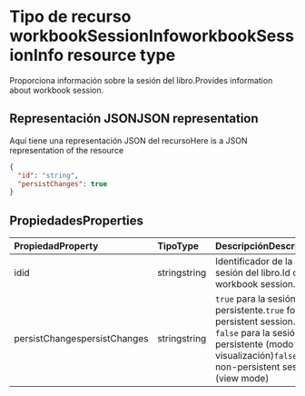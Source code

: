 # <a name="workbooksessioninfo-resource-type"></a><span data-ttu-id="e9eea-101">Tipo de recurso workbookSessionInfo</span><span class="sxs-lookup"><span data-stu-id="e9eea-101">workbookSessionInfo resource type</span></span>

<span data-ttu-id="e9eea-102">Proporciona información sobre la sesión del libro.</span><span class="sxs-lookup"><span data-stu-id="e9eea-102">Provides information about workbook session.</span></span>


## <a name="json-representation"></a><span data-ttu-id="e9eea-103">Representación JSON</span><span class="sxs-lookup"><span data-stu-id="e9eea-103">JSON representation</span></span>

<span data-ttu-id="e9eea-104">Aquí tiene una representación JSON del recurso</span><span class="sxs-lookup"><span data-stu-id="e9eea-104">Here is a JSON representation of the resource</span></span>

<!-- {
  "blockType": "resource",
  "optionalProperties": [  ],
  "@odata.type": "microsoft.graph.workbookSessionInfo"
}-->

```json
{
  "id": "string",
  "persistChanges": true
}
```

## <a name="properties"></a><span data-ttu-id="e9eea-105">Propiedades</span><span class="sxs-lookup"><span data-stu-id="e9eea-105">Properties</span></span>

| <span data-ttu-id="e9eea-106">Propiedad</span><span class="sxs-lookup"><span data-stu-id="e9eea-106">Property</span></span> | <span data-ttu-id="e9eea-107">Tipo</span><span class="sxs-lookup"><span data-stu-id="e9eea-107">Type</span></span>  | <span data-ttu-id="e9eea-108">Descripción</span><span class="sxs-lookup"><span data-stu-id="e9eea-108">Description</span></span>                               |
|:---------|:------|:------------------------------------------|
| <span data-ttu-id="e9eea-109">id</span><span class="sxs-lookup"><span data-stu-id="e9eea-109">id</span></span>  | <span data-ttu-id="e9eea-110">string</span><span class="sxs-lookup"><span data-stu-id="e9eea-110">string</span></span> | <span data-ttu-id="e9eea-111">Identificador de la sesión del libro.</span><span class="sxs-lookup"><span data-stu-id="e9eea-111">Id of the workbook session.</span></span> |
| <span data-ttu-id="e9eea-112">persistChanges</span><span class="sxs-lookup"><span data-stu-id="e9eea-112">persistChanges</span></span> | <span data-ttu-id="e9eea-113">string</span><span class="sxs-lookup"><span data-stu-id="e9eea-113">string</span></span> |  <span data-ttu-id="e9eea-114">`true` para la sesión persistente.</span><span class="sxs-lookup"><span data-stu-id="e9eea-114">`true` for persistent session.</span></span> <span data-ttu-id="e9eea-115">`false` para la sesión no persistente (modo de visualización)</span><span class="sxs-lookup"><span data-stu-id="e9eea-115">`false` for non-persistent session (view mode)</span></span> |


